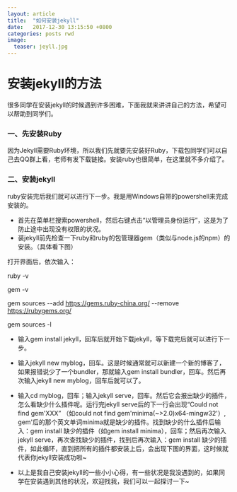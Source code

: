 ```yaml
---
layout: article
title:  "如何安装jekyll"
date:   2017-12-30 13:15:50 +0800
categories: posts rwd
image:
  teaser: jeyll.jpg
---
```


# 安装jekyll的方法

很多同学在安装jekyll的时候遇到许多困难，下面我就来讲讲自己的方法，希望可以帮助到同学们。

### 一、先安装Ruby
因为Jekyll需要Ruby环境，所以我们先就要先安装好Ruby，下载包同学们可以自己去QQ群上看，老师有发下载链接。安装ruby也很简单，在这里就不多介绍了。

### 二、安装jekyll
ruby安装完后我们就可以进行下一步。我是用Windows自带的powershell来完成安装的。

- 首先在菜单栏搜索powershell，然后右键点击“以管理员身份运行”，这是为了防止途中出现没有权限的状况。
- 装jekyll前先检查一下ruby和ruby的包管理器gem（类似与node.js的npm）的安装。（具体看下图）

打开界面后，依次输入：

ruby -v

gem -v

gem sources --add https://gems.ruby-china.org/ --remove https://rubygems.org/

gem sources -l

- 输入gem install jekyll，回车后就开始下载jekyll，等下载完后就可以进行下一步。
- 输入jekyll new myblog，回车。这是时候通常就可以新建一个新的博客了，如果报错说少了一个bundler，那就输入gem install bundler，回车。然后再次输入jekyll new myblog，回车后就可以了。
- 输入cd myblog，回车；输入jekyll serve，回车。然后它会报出缺少的插件，怎么看缺少什么插件呢。运行完jekyll serve后的下一行会出现“Could not find gem'XXX” （如could not find gem'minima(~>2.0)x64-mingw32'）, gem'后的那个英文单词minima就是缺少的插件。找到缺少的什么插件后输入：gem install 缺少的插件（如gem install minima），回车；然后再次输入jekyll serve，再次查找缺少的插件，找到后再次输入：gem install 缺少的插件，如此循环，直到把所有的插件都安装上后，会出现下图的界面，这时候就代表你jekyll安装成功啦~

- 以上是我自己安装jekyll的一些小小心得，有一些状况是我没遇到的，如果同学在安装遇到其他的状况，欢迎找我，我们可以一起探讨一下~